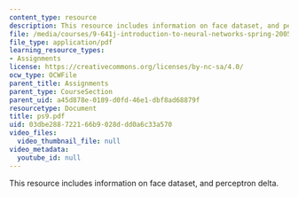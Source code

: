 ```yaml
---
content_type: resource
description: This resource includes information on face dataset, and perceptron delta.
file: /media/courses/9-641j-introduction-to-neural-networks-spring-2005/03dbe288722166b9028ddd0a6c33a570_ps9.pdf
file_type: application/pdf
learning_resource_types:
- Assignments
license: https://creativecommons.org/licenses/by-nc-sa/4.0/
ocw_type: OCWFile
parent_title: Assignments
parent_type: CourseSection
parent_uid: a45d878e-0189-d0fd-46e1-dbf8ad68879f
resourcetype: Document
title: ps9.pdf
uid: 03dbe288-7221-66b9-028d-dd0a6c33a570
video_files:
  video_thumbnail_file: null
video_metadata:
  youtube_id: null
---
```

This resource includes information on face dataset, and perceptron delta.